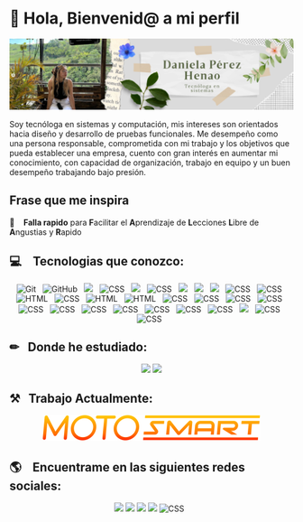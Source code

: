 # 👋 Hola, Bienvenid@ a mi perfil

![header dani](https://github.com/Dperezh02/dperezh02/blob/master/Imagenes/Banner%20Dani.png)

Soy tecnóloga en sistemas y computación, mis intereses son orientados hacia diseño y desarrollo de pruebas funcionales. Me desempeño como una persona responsable, comprometida con mi trabajo y los objetivos que pueda establecer una empresa, cuento con gran interés en aumentar mi conocimiento, con capacidad de organización, trabajo en equipo y un buen desempeño trabajando bajo presión.

## Frase que me inspira 
💬 &nbsp;&nbsp; **Falla rapido** para **F**acilitar el **A**prendizaje de **L**ecciones **L**ibre de **A**ngustias y **R**apido 

## 💻 &nbsp;&nbsp; Tecnologias que conozco:

<p align="center">
  <img src="https://img.shields.io/badge/Git-F05032?style=for-the-badge&logo=git&logoColor=white" alt="Git" />&nbsp;&nbsp;
  <img src="https://img.shields.io/badge/github%20-%23000.svg?&style=for-the-badge&logo=github&logoColor=white" alt="GitHub" />&nbsp;&nbsp;
  <img src="https://img.shields.io/badge/GitLab-330F63?style=for-the-badge&logo=gitlab&logoColor=white" />&nbsp;&nbsp;
  <img src="https://img.shields.io/badge/Bitbucket-0747a6?style=for-the-badge&logo=bitbucket&logoColor=white" alt="CSS" />&nbsp;&nbsp;
  <img src="https://img.shields.io/badge/Trello-0052CC?style=for-the-badge&logo=trello&logoColor=white" />&nbsp;&nbsp;
  <img src="https://img.shields.io/badge/Jira-0052CC?style=for-the-badge&logo=Jira&logoColor=white" alt="CSS" />&nbsp;&nbsp;
  <img src="https://img.shields.io/badge/Postman-FF6C37?style=for-the-badge&logo=Postman&logoColor=white"/>&nbsp;&nbsp;
  <img src="https://img.shields.io/badge/mac%20os-000000?style=for-the-badge&logo=apple&logoColor=white" />&nbsp;&nbsp;
  <img src="https://img.shields.io/badge/Windows-0078D6?style=for-the-badge&logo=windows&logoColor=white" />&nbsp;&nbsp;
  <img src="https://img.shields.io/badge/Android-3DDC84?style=for-the-badge&logo=android&logoColor=white" alt="CSS" />&nbsp;&nbsp;
  <img src="https://img.shields.io/badge/iOS-000000?style=for-the-badge&logo=ios&logoColor=white" alt="CSS" />&nbsp;&nbsp;
  <img src="https://img.shields.io/badge/HTML5-E34F26?style=for-the-badge&logo=html5&logoColor=white" alt="HTML" />&nbsp;&nbsp;
  <img src="https://img.shields.io/badge/CSS3-1572B6?style=for-the-badge&logo=css3&logoColor=white" alt="CSS" />&nbsp;&nbsp;
  <img src="https://img.shields.io/badge/JavaScript-323330?style=for-the-badge&logo=javascript&logoColor=F7DF1E" alt="HTML" />&nbsp;&nbsp;
  <img src="https://img.shields.io/badge/java-%23ED8B00.svg?style=for-the-badge&logo=java&logoColor=white" alt="HTML" />&nbsp;&nbsp;
  <img src="https://img.shields.io/badge/Canva-%2300C4CC.svg?&style=for-the-badge&logo=Canva&logoColor=white" alt="CSS" />&nbsp;&nbsp;
  <img src="https://img.shields.io/badge/Figma-F24E1E?style=for-the-badge&logo=figma&logoColor=white" alt="CSS" />&nbsp;&nbsp;
  <img src="https://img.shields.io/badge/InVision-FF3366?style=for-the-badge&logo=InVision&logoColor=white" alt="CSS" />&nbsp;&nbsp;
  <img src="https://img.shields.io/badge/Google%20Meet-00897B?style=for-the-badge&logo=google-meet&logoColor=white" alt="CSS" />&nbsp;&nbsp;
  <img src="https://img.shields.io/badge/Microsoft_Teams-6264A7?style=for-the-badge&logo=microsoft-teams&logoColor=white" alt="CSS" />&nbsp;&nbsp;
  <img src="https://img.shields.io/badge/Slack-4A154B?style=for-the-badge&logo=slack&logoColor=white" alt="CSS" />&nbsp;&nbsp;
  <img src="https://img.shields.io/badge/Skype-00AFF0?style=for-the-badge&logo=skype&logoColor=white" alt="CSS" />&nbsp;&nbsp;
  <img src="https://img.shields.io/badge/Zoom-2D8CFF?style=for-the-badge&logo=zoom&logoColor=white" alt="CSS" />&nbsp;&nbsp;
  <img src="https://img.shields.io/badge/apache%20netbeans-1B6AC6?style=for-the-badge&logo=apache%20netbeans%20IDE&logoColor=white" alt="CSS" />&nbsp;&nbsp;
  <img src="https://img.shields.io/badge/IntelliJ_IDEA-000000.svg?style=for-the-badge&logo=intellij-idea&logoColor=white" alt="CSS" />&nbsp;&nbsp;
  <img src="https://img.shields.io/badge/sublime_text-%23575757.svg?&style=for-the-badge&logo=sublime-text&logoColor=important" alt="CSS" />&nbsp;&nbsp;
  <img src="https://img.shields.io/badge/Visual_Studio_Code-0078D4?style=for-the-badge&logo=visual%20studio%20code&logoColor=white" />&nbsp;&nbsp;
  <img src="https://img.shields.io/badge/Microsoft_Excel-217346?style=for-the-badge&logo=microsoft-excel&logoColor=white" alt="CSS" />&nbsp;&nbsp;
  <img src="https://img.shields.io/badge/Microsoft_Word-2B579A?style=for-the-badge&logo=microsoft-word&logoColor=white" alt="CSS" />&nbsp;&nbsp;
  
  

## ✏ &nbsp;&nbsp;Donde he estudiado:

<p align="center">
<img src="https://img.shields.io/badge/Platzi-98CA3F?style=for-the-badge&logo=platzi&logoColor=white" />
<img src="https://img.shields.io/badge/Udemy-A100FF?style=for-the-badge&logo=Udemy&logoColor=white" />
</p>

## ⚒️ &nbsp;&nbsp;Trabajo Actualmente:

<p align="center">
<a href="https://motosmart.co/nosotros/"><img src="https://github.com/jackmaf/jackmaf/blob/master/Imagenes/motosmart.png" /></a>
</p>

## 🌎 &nbsp;&nbsp; Encuentrame en las siguientes redes sociales:

<p align="center">
  <a href="mailto:hpd2316@gmail.com"><img src="https://img.shields.io/badge/Gmail-D14836?style=for-the-badge&logo=gmail&logoColor=white" /></a>
  <a href="https://www.linkedin.com/in/daniela-p%C3%A9rez-henao-497900215/"><img src="https://img.shields.io/badge/LinkedIn-0077B5?style=for-the-badge&logo=linkedin&logoColor=white" /></a>
  <a href="https://www.instagram.com/023_dp/"><img src="https://img.shields.io/badge/Instagram-E4405F?style=for-the-badge&logo=instagram&logoColor=white" /></a>
  <a href="https://wa.me/573133278622?text=Hola%20Daniela"><img src="https://img.shields.io/badge/WhatsApp-25D366?style=for-the-badge&logo=whatsapp&logoColor=white" /></a>
    <img src="https://img.shields.io/badge/Skype-00AFF0?style=for-the-badge&logo=skype&logoColor=white" alt="CSS" />&nbsp;&nbsp;
</p>